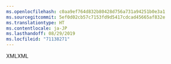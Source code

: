```yaml
---
ms.openlocfilehash: c0aa9ef764d832b80428d756a731a94251b0e3a1
ms.sourcegitcommit: 5ef0d02cb57c7153fd9d5417cdcad45665af832e
ms.translationtype: HT
ms.contentlocale: ja-JP
ms.lasthandoff: 08/29/2019
ms.locfileid: "71138271"
---
```

<span data-ttu-id="b3ac4-101">XML</span><span class="sxs-lookup"><span data-stu-id="b3ac4-101">XML</span></span>